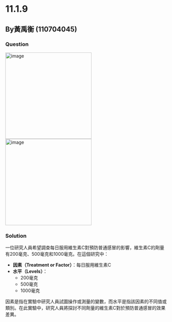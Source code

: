 # 11.1.9

## By黃禹衡 (110704045)

### Question
<img width="269" alt="image" src="https://github.com/HWTeng-Course/202402-Statistics/assets/162527889/ab908af4-731c-47ac-9a9c-634169927ad3">

<img width="269" alt="image" src="https://github.com/HWTeng-Course/202402-Statistics/assets/162527889/2db186af-3bfa-4c23-85a8-77b9fbe14915">


### Solution
一位研究人員希望調查每日服用維生素C對預防普通感冒的影響，維生素C的劑量有200毫克、500毫克和1000毫克。在這個研究中：

- **因素（Treatment or Factor）**：每日服用維生素C
- **水平（Levels）**：
  - 200毫克
  - 500毫克
  - 1000毫克

因素是指在實驗中研究人員試圖操作或測量的變數，而水平是指該因素的不同值或類別。在此實驗中，研究人員將探討不同劑量的維生素C對於預防普通感冒的效果差異。

